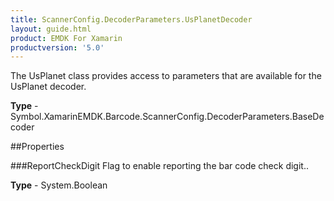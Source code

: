 ```yaml
---
title: ScannerConfig.DecoderParameters.UsPlanetDecoder
layout: guide.html 
product: EMDK For Xamarin 
productversion: '5.0' 
---
```

The UsPlanet class provides access to parameters that are available for the UsPlanet decoder.

**Type** - Symbol.XamarinEMDK.Barcode.ScannerConfig.DecoderParameters.BaseDecoder

##Properties

###ReportCheckDigit
Flag to enable reporting the bar code check digit..

**Type** - System.Boolean


